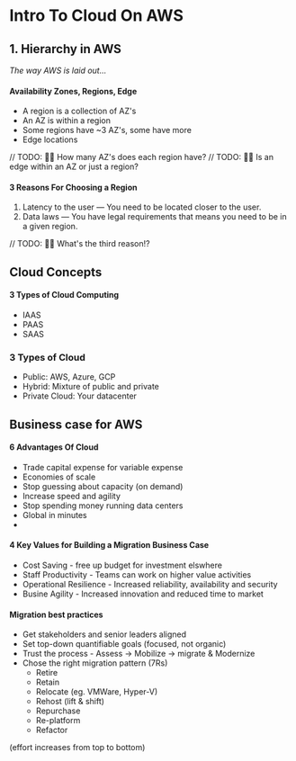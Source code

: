 
# Intro To Cloud On AWS

## 1. Hierarchy in AWS

_The way AWS is laid out..._

#### Availability Zones, Regions, Edge

* A region is a collection of AZ's
* An AZ is within a region
* Some regions have ~3 AZ's, some have more
* Edge locations

// TODO: 👷‍♀ How many AZ's does each region have?
// TODO: 👷‍♀ Is an edge within an AZ or just a region?

#### 3 Reasons For Choosing a Region

1. Latency to the user — You need to be located closer to the user.
1. Data laws — You have legal requirements that means you need to be in a given region.

// TODO: 👷‍♀ What's the third reason!?

## Cloud Concepts

#### 3 Types of Cloud Computing

- IAAS
- PAAS
- SAAS

### 3 Types of Cloud

- Public: AWS, Azure, GCP
- Hybrid: Mixture of public and private
- Private Cloud: Your datacenter

## Business case for AWS

#### 6 Advantages Of Cloud

- Trade capital expense for variable expense
- Economies of scale
- Stop guessing about capacity (on demand)
- Increase speed and agility
- Stop spending money running data centers
- Global in minutes
- 
#### 4 Key Values for Building a Migration Business Case

- Cost Saving - free up budget for investment elswhere
- Staff Productivity - Teams can work on higher value activities
- Operational Resilience - Increased reliability, availability and security
- Busine Agility - Increased innovation and reduced time to market

#### Migration best practices

- Get stakeholders and senior leaders aligned
- Set top-down quantifiable goals (focused, not organic)
- Trust the process - Assess -> Mobilize -> migrate & Modernize
- Chose the right migration pattern (7Rs)
  - Retire
  - Retain
  - Relocate (eg. VMWare, Hyper-V)
  - Rehost (lift & shift)
  - Repurchase
  - Re-platform
  - Refactor
  
(effort increases from top to bottom)
